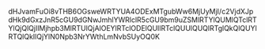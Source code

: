 dHJvamFuOi8vTHB6OGsweWRTYUA4ODExMTgubWw6MjUyMjI/c2VjdXJpdHk9dGxzJnR5cGU9dGNwJmhlYWRlclR5cGU9bm9uZSMlRTYlQUMlQTclRTYlQjQlQjIlMjhpb3MlRTUlQjAlOEYlRTclODElQUIlRTclQUUlQUQlRTglQkQlQUYlRTQlQkIlQjYlN0Npb3NrYWthLmNvbSUyOQ0K
